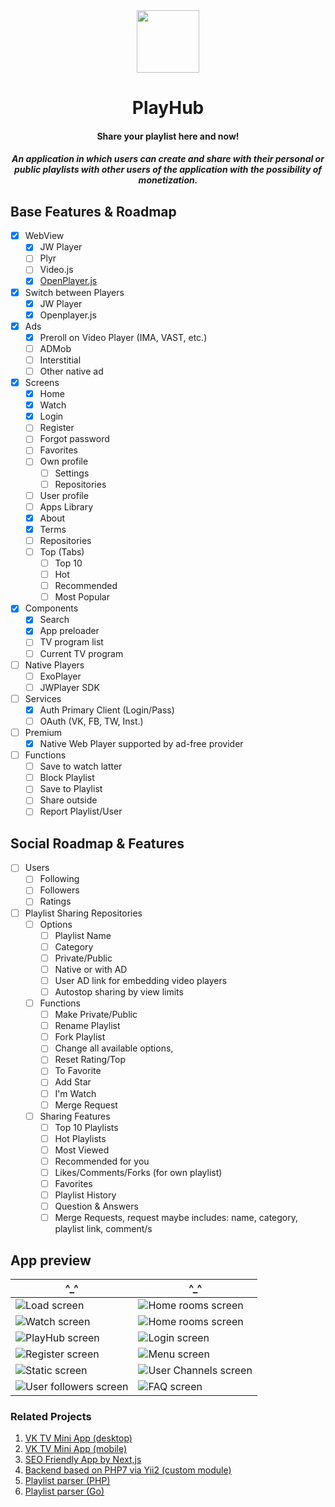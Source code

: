 <div align="center">
  <img width="100" height="100" src="https://github.com/zikwall/react-native-tv/blob/master/screenshots/PlayHub512.png">
  <h1>PlayHub</h1>
  <h4>Share your playlist here and now!</h4>
  <h5>An application in which users can create and share with their personal or public playlists with other users of the application with the possibility of monetization.</h5>
</div>

## Base Features & Roadmap
 
- [x] WebView
    - [x] JW Player
    - [ ] Plyr
    - [ ] Video.js
    - [x] [OpenPlayer.js](https://github.com/openplayerjs/openplayerjs)
- [x] Switch between Players
    - [x] JW Player
    - [x] Openplayer.js
- [X] Ads
    - [x] Preroll on Video Player (IMA, VAST, etc.)
    - [ ] ADMob
    - [ ] Interstitial 
    - [ ] Other native ad
- [x] Screens
    - [x] Home
    - [x] Watch
    - [x] Login
    - [ ] Register
    - [ ] Forgot password
    - [ ] Favorites
    - [ ] Own profile
        - [ ] Settings
        - [ ] Repositories
    - [ ] User profile
    - [ ] Apps Library
    - [x] About
    - [x] Terms
    - [ ] Repositories
    - [ ] Top (Tabs)
        - [ ] Top 10
        - [ ] Hot
        - [ ] Recommended
        - [ ] Most Popular
- [x] Components
    - [x] Search
    - [x] App preloader
    - [ ] TV program list
    - [ ] Current TV program
- [ ] Native Players
    - [ ] ExoPlayer
    - [ ] JWPlayer SDK
- [ ] Services
    - [x] Auth Primary Client (Login/Pass)
    - [ ] OAuth (VK, FB, TW, Inst.)
- [ ] Premium
    - [x] Native Web Player supported by ad-free provider
- [ ] Functions
    - [ ] Save to watch latter
    - [ ] Block Playlist
    - [ ] Save to Playlist
    - [ ] Share outside
    - [ ] Report Playlist/User
      
## Social Roadmap & Features

- [ ] Users
    - [ ] Following
    - [ ] Followers
    - [ ] Ratings
- [ ] Playlist Sharing Repositories
    - [ ] Options
        - [ ] Playlist Name
        - [ ] Category
        - [ ] Private/Public
        - [ ] Native or with AD
        - [ ] User AD link for embedding video players
        - [ ] Autostop sharing by view limits
    - [ ] Functions
        - [ ] Make Private/Public
        - [ ] Rename Playlist
        - [ ] Fork Playlist
        - [ ] Change all available options,
        - [ ] Reset Rating/Top
        - [ ] To Favorite
        - [ ] Add Star
        - [ ] I'm Watch
        - [ ] Merge Request
    - [ ] Sharing Features
        - [ ] Top 10 Playlists
        - [ ] Hot Playlists
        - [ ] Most Viewed
        - [ ] Recommended for you
        - [ ] Likes/Comments/Forks (for own playlist)
        - [ ] Favorites
        - [ ] Playlist History
        - [ ] Question & Answers
        - [ ] Merge Requests, request maybe includes: name, category, playlist link, comment/s
        
## App preview

^_^ | ^_^
--- | --- |
![Load screen](screenshots/load_v5.jpg "Load screen") | ![Home rooms screen](screenshots/home_v6.jpg "Home rooms screen")
![Watch screen](screenshots/watch_v3.jpg "Watch screen") | ![Home rooms screen](screenshots/profile_v5.jpg "Home rooms screen")
![PlayHub screen](screenshots/playhub_v2.jpg "PlayHub screen") | ![Login screen](screenshots/login.jpg "Login screen")
![Register screen](screenshots/register.jpg "Register screen") | ![Menu screen](screenshots/menu_v3.jpg "Register screen")
![Static screen](screenshots/static_example.jpg "Static screen") | ![User Channels screen](screenshots/user_channels_v2.jpg "User channels screen")
![User followers screen](screenshots/user_followers.jpg "User Followers screen") | ![FAQ screen](screenshots/faq.jpg "FAQ screen")

### Related Projects

1. [VK TV Mini App (desktop)](https://github.com/zikwall/vk-tv-desctop)
2. [VK TV Mini App (mobile)](https://github.com/zikwall/vk-tv)
3. [SEO Friendly App by Next,js](https://github.com/zikwall/tv-next)
4. [Backend based on PHP7 via Yii2 (custom module)](https://github.com/zikwall/vk-tv-backend)
5. [Playlist parser (PHP)](https://github.com/zikwall/m3uparse)
6. [Playlist parser (Go)](https://github.com/zikwall/go3uparse)
